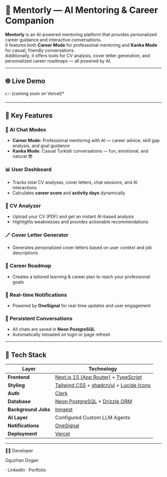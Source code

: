 # 🚀 Mentorly — AI Mentoring & Career Companion

**Mentorly** is an AI-powered mentoring platform that provides personalized career guidance and interactive conversations.  
It features both **Career Mode** for professional mentoring and **Kanka Mode** for casual, friendly conversations.  
Additionally, it offers tools for CV analysis, cover letter generation, and personalized career roadmaps — all powered by AI.

---

## 🌐 Live Demo

👉 (coming soon on Vercel)*

---

## 🧠 Key Features

### 💬 AI Chat Modes
- **Career Mode:** Professional mentoring with AI — career advice, skill gap analysis, and goal guidance  
- **Kanka Mode:** Casual Turkish conversations — fun, emotional, and natural 😎  

### 📊 User Dashboard
- Tracks total CV analyses, cover letters, chat sessions, and AI interactions  
- Calculates **career score** and **activity days** dynamically  

### 📄 CV Analyzer
- Upload your CV (PDF) and get an instant AI-based analysis  
- Highlights weaknesses and provides actionable recommendations  

### 🪄 Cover Letter Generator
- Generates personalized cover letters based on user context and job descriptions  

### 🧭 Career Roadmap
- Creates a tailored learning & career plan to reach your professional goals  

### 🔔 Real-time Notifications
- Powered by **OneSignal** for real-time updates and user engagement  

### 🧩 Persistent Conversations
- All chats are saved in **Neon PostgreSQL**  
- Automatically reloaded on login or page refresh  

---

## 🧱 Tech Stack

| Layer | Technology |
|--------|-------------|
| **Frontend** | [Next.js 15 (App Router)](https://nextjs.org) + [TypeScript](https://www.typescriptlang.org) |
| **Styling** | [Tailwind CSS](https://tailwindcss.com) + [shadcn/ui](https://ui.shadcn.com) + [Lucide Icons](https://lucide.dev) |
| **Auth** | [Clerk](https://clerk.com) |
| **Database** | [Neon PostgreSQL](https://neon.tech) + [Drizzle ORM](https://orm.drizzle.team) |
| **Background Jobs** | [Inngest](https://www.inngest.com) |
| **AI Layer** | Configured Custom LLM Agents |
| **Notifications** | [OneSignal](https://onesignal.com) |
| **Deployment** | [Vercel](https://vercel.com) |

---

👨‍💻 Developer

Oguzhan Dogan

 · LinkedIn
 · Portfolio
